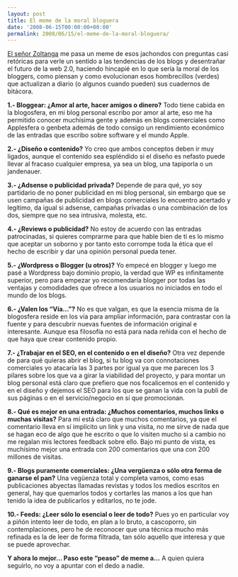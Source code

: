 ```yaml
---
layout: post
title: El meme de la moral bloguera
date: '2008-06-15T00:00:00+00:00'
permalink: 2008/06/15/el-meme-de-la-moral-bloguera/
---
```

<a href="http://lordzoltan.gafapasta.com/?p=600">El señor Zoltanga</a> me pasa un meme de esos jachondos con preguntas casi retóricas para verle un sentido a las tendencias de los blogs y desentrañar el futuro de la web 2.0, haciendo hincapié en lo que sería la moral de los bloggers, como piensan y como evolucionan esos hombrecillos (verdes) que actualizan a diario (o algunos cuando pueden) sus cuadernos de bitácora.

<strong>1.- Bloggear: ¿Amor al arte, hacer amigos o dinero?</strong>
Todo tiene cabida en la blogosfera, en mi blog personal escribo por amor al arte, eso me ha permitido conocer muchísima gente y además en blogs comerciales como Applesfera o genbeta además de todo consigo un rendimiento económico de las entradas que escribo sobre software y el mundo Apple. 

<strong>2.- ¿Diseño o contenido?</strong>
Yo creo que ambos conceptos deben ir muy ligados, aunque el contenido sea espléndido si el diseño es nefasto puede llevar al fracaso cualquier empresa, ya sea un blog, una tapiporla o un jandenauer. 

<strong>3.- ¿Adsense o publicidad privada?</strong>
Depende de para qué, yo soy partidario de no poner publicidad en mi blog personal, sin embargo que se usen campañas de publicidad en blogs comerciales lo encuentro acertado y legítimo, da igual si adsense, campañas privadas o una combinación de los dos, siempre que no sea intrusiva, molesta, etc.

<strong>4.- ¿Reviews o publicidad?</strong>
No estoy de acuerdo con las entradas patrocinadas, si quieres comprarme para que hable bien de tí es lo mismo que aceptar un soborno y por tanto esto corrompe toda la ética que el hecho de escribir y dar una opinión personal pueda tener. 

<strong>5.- ¿Wordpress o Blogger (u otros)?</strong>
Yo empecé en blogger y luego me pasé a Wordpress bajo dominio propio, la verdad que WP es infinitamente superior, pero para empezar yo recomendaría blogger por todas las ventajas y comodidades que ofrece a los usuarios no iniciados en todo el mundo de los blogs.

<strong>6.- ¿Valen los “Vía…”?</strong>
No es que valgan, es que la esencia misma de la blogosfera reside en los vía para ampliar información, para contrastar con la fuente y para descubrir nuevas fuentes de información original e interesante. Aunque esa filosofía no está para nada reñida con el hecho de que haya que crear contenido propio.

<strong>7.- ¿Trabajar en el SEO, en el contenido o en el diseño?</strong>
Otra vez depende de para qué quieras abrir el blog, si tu blog va con connotaciones comerciales yo atacaría las 3 partes por igual ya que me parecen los 3 pilares sobre los que va a girar la viabilidad del proyecto, y para montar un blog personal está claro que prefiero que nos focalicemos en el contenido y en el diseño y dejemos el SEO para los que se ganan la vida con la publi de sus páginas o en el servicio/negocio en sí que promocionan.

<strong>8.- Qué es mejor en una entrada: ¿Muchos comentarios, muchos links o muchas visitas?</strong>
Para mí está claro que muchos comentarios, ya que el comentario lleva en sí implícito un link y una visita, no me sirve de nada que se hagan eco de algo que he escrito o que lo visiten mucho si a cambio no me regalan mis lectores feedback sobre ello. Bajo mi punto de vista, es muchísimo mejor una entrada con 200 comentarios que una con 200 millones de visitas. 

<strong>9.- Blogs puramente comerciales: ¿Una vergüenza o sólo otra forma de ganarse el pan?</strong>
Una vegüenza total y completa vamos, como esas publicaciones abyectas llamadas revistas y todos los medios escritos en general, hay que quemarlos todos y cortarles las manos a los que han tenido la idea de publicarlos y editarlos, no te jode. 

<strong>10.- Feeds: ¿Leer sólo lo esencial o leer de todo?</strong>
Pues yo en particular voy a piñón intento leer de todo, en plan a lo bruto, a cascoporro, sin contemplaciones, pero he de reconocer que una técnica mucho más refinada es la de leer de forma filtrada, tan sólo aquello que interesa y que se puede aprovechar.

<strong>Y ahora lo mejor… Paso este “peaso” de meme a…</strong>
A quien quiera seguirlo, no voy a apuntar con el dedo a nadie.
